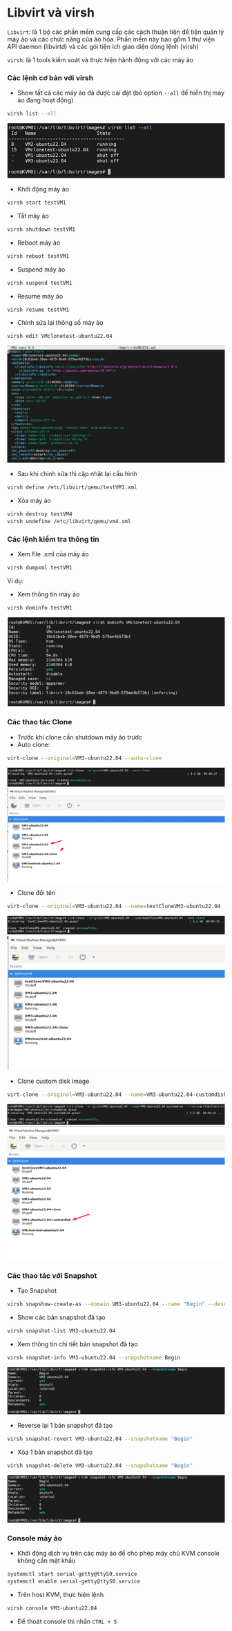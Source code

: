 # Libvirt và virsh

```Libvirt```: là 1 bộ các phần mềm cung cấp các cách thuận tiện để tiện quản lý máy ảo và các chức năng của ảo hóa. Phần mềm này bao gồm 1 thư viện API daemon (libvirtd) và các gói tiện ích giao diện dòng lệnh (virsh)

```virsh```: là 1 tools kiểm soát và thực hiện hành động với các máy ảo

### Các lệnh cơ bản với virsh

- Show tất cả các máy ảo đã được cài đặt (bỏ option ```--all``` để hiển thị máy ảo đang hoạt động) 

```sh
virsh list --all
```

  <img src="kvmimages/Screenshot_39.png">

- Khởi động máy ảo

```sh
virsh start testVM1
```

- Tắt máy ảo

```sh
virsh shutdown testVM1
```

- Reboot máy ảo

```sh
virsh reboot testVM1
```

- Suspend máy ảo

```sh
virsh suspend testVM1
```

- Resume máy ảo

```sh
virsh resume testVM1
```

- Chỉnh sửa lại thông số máy ảo

```sh
virsh edit VMclonetest-ubuntu22.04
```

  <img src="kvmimages/Screenshot_40.png">

- Sau khi chỉnh sửa thì cập nhật lại cấu hình

```sh
virsh define /etc/libvirt/qemu/testVM1.xml
```
- Xóa máy ảo

```sh
virsh destroy testVM4
virsh undefine /etc/libvirt/qemu/vm4.xml
```

### Các lệnh kiểm tra thông tin

- Xem file .xml của máy ảo

```sh
virsh dumpxml testVM1
```

Ví dụ:



- Xem thông tin máy ảo

```sh
virsh dominfo testVM1
```

  <img src="kvmimages/Screenshot_41.png">

### Các thao tác Clone

- Trước khi clone cần shutdown máy ảo trước
- Auto clone:

```sh
virt-clone --original=VM3-ubuntu22.04 --auto-clone
```

  <img src="kvmimages/Screenshot_43.png">
  <img src="kvmimages/Screenshot_42.png">

- Clone đổi tên

```sh
virt-clone --original=VM3-ubuntu22.04 --name=testCloneVM3-ubuntu22.04 --auto-clone
```
  <img src="kvmimages/Screenshot_44.png">
  <img src="kvmimages/Screenshot_45.png">

- Clone custom disk image

```sh
virt-clone --original=VM3-ubuntu22.04 --name=VM3-ubuntu22.04-customdisk --file=/var/lib/libvirt/kvmimages/VM3-ubuntu22.04-customdisk.qcow2
```
  <img src="kvmimages/Screenshot_46.png">
  <img src="kvmimages/Screenshot_47.png">

### Các thao tác với Snapshot

- Tạo Snapshot

```sh
virsh snapshow-create-as --domain VM3-ubuntu22.04 --name "Begin" --description "khoi tao"
```

- Show các bản snapshot đã tạo

```sh
virsh snapshot-list VM3-ubuntu22.04
```

- Xem thông tin chi tiết bản snapshot đã tạo

```sh
virsh snapshot-info VM3-ubuntu22.04 --snapshotname Begin
```
  <img src="kvmimages/Screenshot_48.png">

- Reverse lại 1 bản snapshot đã tạo

```sh
virsh snapshot-revert VM3-ubuntu22.04 --snapshotname "Begin"
```

- Xóa 1 bản snapshot đã tạo

```sh
virsh snapshot-delete VM3-ubuntu22.04 --snapshotname "Begin"
```
  <img src="kvmimages/Screenshot_48.png">

### Console máy ảo

- Khởi động dịch vụ trên các máy ảo để cho phép máy chủ KVM console không cần mật khẩu

```sh
systemctl start serial-getty@ttyS0.service
systemctl enable serial-getty@ttyS0.service
```

- Trên host KVM, thực hiện lệnh

```sh
virsh console VM3-ubuntu22.04
```

- Để thoát console thì nhấn ```CTRL + 5```